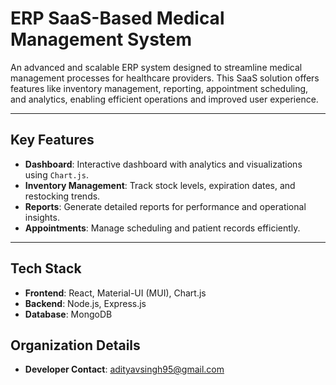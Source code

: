 # ERP SaaS-Based Medical Management System

An advanced and scalable ERP system designed to streamline medical management processes for healthcare providers. This SaaS solution offers features like inventory management, reporting, appointment scheduling, and analytics, enabling efficient operations and improved user experience.

---

## Key Features
- **Dashboard**: Interactive dashboard with analytics and visualizations using `Chart.js`.
- **Inventory Management**: Track stock levels, expiration dates, and restocking trends.
- **Reports**: Generate detailed reports for performance and operational insights.
- **Appointments**: Manage scheduling and patient records efficiently.

---

## Tech Stack
- **Frontend**: React, Material-UI (MUI), Chart.js
- **Backend**: Node.js, Express.js
- **Database**: MongoDB

## Organization Details

- **Developer Contact**: [adityavsingh95@gmail.com](mailto:adityavsingh95@gmail.com)

